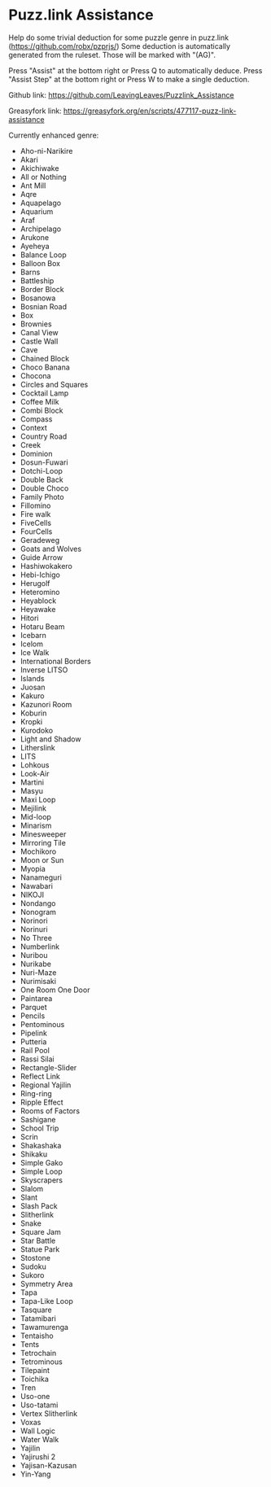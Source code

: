 # Puzz.link Assistance
Help do some trivial deduction for some puzzle genre in puzz.link (https://github.com/robx/pzprjs/)
Some deduction is automatically generated from the ruleset. Those will be marked with "(AG)".

Press "Assist" at the bottom right or Press Q to automatically deduce.
Press "Assist Step" at the bottom right or Press W to make a single deduction.

Github link:
https://github.com/LeavingLeaves/Puzzlink_Assistance

Greasyfork link:
https://greasyfork.org/en/scripts/477117-puzz-link-assistance

Currently enhanced genre:
* Aho-ni-Narikire
* Akari
* Akichiwake
* All or Nothing
* Ant Mill
* Aqre
* Aquapelago
* Aquarium
* Araf
* Archipelago
* Arukone
* Ayeheya
* Balance Loop
* Balloon Box
* Barns
* Battleship
* Border Block
* Bosanowa
* Bosnian Road
* Box
* Brownies
* Canal View
* Castle Wall
* Cave
* Chained Block
* Choco Banana
* Chocona
* Circles and Squares
* Cocktail Lamp
* Coffee Milk
* Combi Block
* Compass
* Context
* Country Road
* Creek
* Dominion
* Dosun-Fuwari
* Dotchi-Loop
* Double Back
* Double Choco
* Family Photo
* Fillomino
* Fire walk
* FiveCells
* FourCells
* Geradeweg
* Goats and Wolves
* Guide Arrow
* Hashiwokakero
* Hebi-Ichigo
* Herugolf
* Heteromino
* Heyablock
* Heyawake
* Hitori
* Hotaru Beam
* Icebarn
* Icelom
* Ice Walk
* International Borders
* Inverse LITSO
* Islands
* Juosan
* Kakuro
* Kazunori Room
* Koburin
* Kropki
* Kurodoko
* Light and Shadow
* Litherslink
* LITS
* Lohkous
* Look-Air
* Martini
* Masyu
* Maxi Loop
* Mejilink
* Mid-loop
* Minarism
* Minesweeper
* Mirroring Tile
* Mochikoro
* Moon or Sun
* Myopia
* Nanameguri
* Nawabari
* NIKOJI
* Nondango
* Nonogram
* Norinori
* Norinuri
* No Three
* Numberlink
* Nuribou
* Nurikabe
* Nuri-Maze
* Nurimisaki
* One Room One Door
* Paintarea
* Parquet
* Pencils
* Pentominous
* Pipelink
* Putteria
* Rail Pool
* Rassi Silai
* Rectangle-Slider
* Reflect Link
* Regional Yajilin
* Ring-ring
* Ripple Effect
* Rooms of Factors
* Sashigane
* School Trip
* Scrin
* Shakashaka
* Shikaku
* Simple Gako
* Simple Loop
* Skyscrapers
* Slalom
* Slant
* Slash Pack
* Slitherlink
* Snake
* Square Jam
* Star Battle
* Statue Park
* Stostone
* Sudoku
* Sukoro
* Symmetry Area
* Tapa
* Tapa-Like Loop
* Tasquare
* Tatamibari
* Tawamurenga
* Tentaisho
* Tents
* Tetrochain
* Tetrominous
* Tilepaint
* Toichika
* Tren
* Uso-one
* Uso-tatami
* Vertex Slitherlink
* Voxas
* Wall Logic
* Water Walk
* Yajilin
* Yajirushi 2
* Yajisan-Kazusan
* Yin-Yang